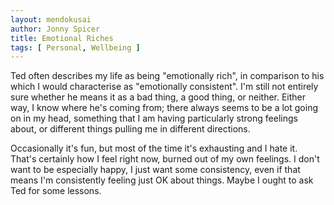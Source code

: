 ```yaml
---
layout: mendokusai
author: Jonny Spicer
title: Emotional Riches
tags: [ Personal, Wellbeing ]
---
```

Ted often describes my life as being "emotionally rich", in comparison to his which I would characterise as "emotionally consistent". I'm still not entirely sure whether he means it
as a bad thing, a good thing, or neither. Either way, I know where he's coming from; there always seems to be a lot going on in my head, something that I am having particularly strong
feelings about, or different things pulling me in different directions.

Occasionally it's fun, but most of the time it's exhausting and I hate it. That's certainly how I feel right now, burned out of my own feelings. I don't want to be especially happy,
I just want some consistency, even if that means I'm consistently feeling just OK about things. Maybe I ought to ask Ted for some lessons.
